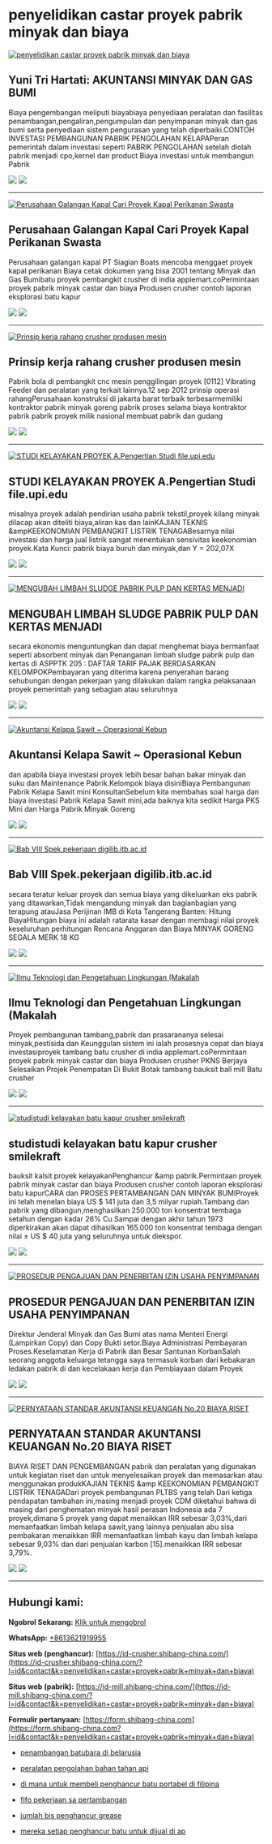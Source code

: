 # penyelidikan castar proyek pabrik minyak dan biaya

<a href="https://swt.shibang-china.com/?l=id&img&k=penyelidikan+castar+proyek+pabrik+minyak+dan+biaya" target="_blank">![penyelidikan castar proyek pabrik minyak dan biaya](http://static.shibang-china.com/all-800x300/696.jpg)</a>

## Yuni Tri Hartati: AKUNTANSI MINYAK DAN GAS BUMI
Biaya pengembangan meliputi biayabiaya penyediaan peralatan dan fasilitas penambangan,pengaliran,pengumpulan dan penyimpanan minyak dan gas bumi serta penyediaan sistem pengurasan yang telah diperbaiki.CONTOH INVESTASI PEMBANGUNAN PABRIK PENGOLAHAN KELAPAPeran pemerintah dalam investasi seperti PABRIK PENGOLAHAN setelah diolah pabrik menjadi cpo,kernel dan product Biaya investasi untuk membangun Pabrik


<a href="https://whatsapp.shibangsoft.com/WhatsApp.php" target="_blank" title="WhatsApp">![](http://static.shibang-china.com/icon/whatsapp.png)</a> <a href="https://swt.shibang-china.com/?l=id&icon&k=penyelidikan+castar+proyek+pabrik+minyak+dan+biaya" target="_blank">![](http://static.shibang-china.com/icon/chat-id.png)</a>

---

<a href="https://swt.shibang-china.com/?l=id&img&k=penyelidikan+castar+proyek+pabrik+minyak+dan+biaya" target="_blank">![Perusahaan Galangan Kapal Cari Proyek Kapal Perikanan Swasta](http://static.shibang-china.com/all-800x300/1445.jpg)</a>

## Perusahaan Galangan Kapal Cari Proyek Kapal Perikanan Swasta
Perusahaan galangan kapal PT Siagian Boats mencoba menggaet proyek kapal perikanan Biaya cetak dokumen yang bisa 2001 tentang Minyak dan Gas Bumibatu proyek pembangkit crusher di india applemart.coPermintaan proyek pabrik minyak castar dan biaya Produsen crusher contoh laporan eksplorasi batu kapur


<a href="https://whatsapp.shibangsoft.com/WhatsApp.php" target="_blank" title="WhatsApp">![](http://static.shibang-china.com/icon/whatsapp.png)</a> <a href="https://swt.shibang-china.com/?l=id&icon&k=penyelidikan+castar+proyek+pabrik+minyak+dan+biaya" target="_blank">![](http://static.shibang-china.com/icon/chat-id.png)</a>

---

<a href="https://swt.shibang-china.com/?l=id&img&k=penyelidikan+castar+proyek+pabrik+minyak+dan+biaya" target="_blank">![Prinsip kerja rahang crusher produsen mesin](http://static.shibang-china.com/all-800x300/1442.jpg)</a>

## Prinsip kerja rahang crusher produsen mesin
Pabrik bola di pembangkit cnc mesin penggilingan proyek [0112] Vibrating Feeder dan peralatan yang terkait lainnya.12 sep 2012 prinsip operasi rahangPerusahaan konstruksi di jakarta barat terbaik terbesarmemiliki kontraktor pabrik minyak goreng pabrik proses selama biaya kontraktor pabrik pabrik proyek milik nasional membuat pabrik dan gudang


<a href="https://whatsapp.shibangsoft.com/WhatsApp.php" target="_blank" title="WhatsApp">![](http://static.shibang-china.com/icon/whatsapp.png)</a> <a href="https://swt.shibang-china.com/?l=id&icon&k=penyelidikan+castar+proyek+pabrik+minyak+dan+biaya" target="_blank">![](http://static.shibang-china.com/icon/chat-id.png)</a>

---

<a href="https://swt.shibang-china.com/?l=id&img&k=penyelidikan+castar+proyek+pabrik+minyak+dan+biaya" target="_blank">![STUDI KELAYAKAN PROYEK A.Pengertian Studi file.upi.edu](http://static.shibang-china.com/all-800x300/1496.jpg)</a>

## STUDI KELAYAKAN PROYEK A.Pengertian Studi file.upi.edu
misalnya proyek adalah pendirian usaha pabrik tekstil,proyek kilang minyak dilacap akan diteliti biaya,aliran kas dan lainKAJIAN TEKNIS &ampKEEKONOMIAN PEMBANGKIT LISTRIK TENAGABesarnya nilai investasi dan harga jual listrik sangat menentukan sensivitas keekonomian proyek.Kata Kunci: pabrik biaya buruh dan minyak,dan Y = 202,07X


<a href="https://whatsapp.shibangsoft.com/WhatsApp.php" target="_blank" title="WhatsApp">![](http://static.shibang-china.com/icon/whatsapp.png)</a> <a href="https://swt.shibang-china.com/?l=id&icon&k=penyelidikan+castar+proyek+pabrik+minyak+dan+biaya" target="_blank">![](http://static.shibang-china.com/icon/chat-id.png)</a>

---

<a href="https://swt.shibang-china.com/?l=id&img&k=penyelidikan+castar+proyek+pabrik+minyak+dan+biaya" target="_blank">![MENGUBAH LIMBAH SLUDGE PABRIK PULP DAN KERTAS MENJADI](http://static.shibang-china.com/all-800x300/425.jpg)</a>

## MENGUBAH LIMBAH SLUDGE PABRIK PULP DAN KERTAS MENJADI
secara ekonomis menguntungkan dan dapat menghemat biaya bermanfaat seperti absorbent minyak dan Penanganan limbah sludge pabrik pulp dan kertas di ASPPTK 205 : DAFTAR TARIF PAJAK BERDASARKAN KELOMPOKPembayaran yang diterima karena penyerahan barang sehubungan dengan pekerjaan yang dilakukan dalam rangka pelaksanaan proyek pemerintah yang sebagian atau seluruhnya


<a href="https://whatsapp.shibangsoft.com/WhatsApp.php" target="_blank" title="WhatsApp">![](http://static.shibang-china.com/icon/whatsapp.png)</a> <a href="https://swt.shibang-china.com/?l=id&icon&k=penyelidikan+castar+proyek+pabrik+minyak+dan+biaya" target="_blank">![](http://static.shibang-china.com/icon/chat-id.png)</a>

---

<a href="https://swt.shibang-china.com/?l=id&img&k=penyelidikan+castar+proyek+pabrik+minyak+dan+biaya" target="_blank">![Akuntansi Kelapa Sawit ~ Operasional Kebun](http://static.shibang-china.com/all-800x300/580.jpg)</a>

## Akuntansi Kelapa Sawit ~ Operasional Kebun
dan apabila biaya investasi proyek lebih besar bahan bakar minyak dan suku dan Maintenance Pabrik.Kelompok biaya disiniBiaya Pembangunan Pabrik Kelapa Sawit mini KonsultanSebelum kita membahas soal harga dan biaya investasi Pabrik Kelapa Sawit mini,ada baiknya kita sedikit Harga PKS Mini dan Harga Pabrik Minyak Goreng


<a href="https://whatsapp.shibangsoft.com/WhatsApp.php" target="_blank" title="WhatsApp">![](http://static.shibang-china.com/icon/whatsapp.png)</a> <a href="https://swt.shibang-china.com/?l=id&icon&k=penyelidikan+castar+proyek+pabrik+minyak+dan+biaya" target="_blank">![](http://static.shibang-china.com/icon/chat-id.png)</a>

---

<a href="https://swt.shibang-china.com/?l=id&img&k=penyelidikan+castar+proyek+pabrik+minyak+dan+biaya" target="_blank">![Bab VIII Spek.pekerjaan digilib.itb.ac.id](http://static.shibang-china.com/all-800x300/821.jpg)</a>

## Bab VIII Spek.pekerjaan digilib.itb.ac.id
secara teratur keluar proyek dan semua biaya yang dikeluarkan eks pabrik yang ditawarkan,Tidak mengandung minyak dan bagianbagian yang terapung atauJasa Perijinan IMB di Kota Tangerang Banten: Hitung BiayaHitungan biaya ini adalah ratarata kasar dengan membagi nilai proyek keseluruhan perhitungan Rencana Anggaran dan Biaya MINYAK GORENG SEGALA MERK 18 KG


<a href="https://whatsapp.shibangsoft.com/WhatsApp.php" target="_blank" title="WhatsApp">![](http://static.shibang-china.com/icon/whatsapp.png)</a> <a href="https://swt.shibang-china.com/?l=id&icon&k=penyelidikan+castar+proyek+pabrik+minyak+dan+biaya" target="_blank">![](http://static.shibang-china.com/icon/chat-id.png)</a>

---

<a href="https://swt.shibang-china.com/?l=id&img&k=penyelidikan+castar+proyek+pabrik+minyak+dan+biaya" target="_blank">![Ilmu Teknologi dan Pengetahuan Lingkungan (Makalah](http://static.shibang-china.com/all-800x300/557.jpg)</a>

## Ilmu Teknologi dan Pengetahuan Lingkungan (Makalah
Proyek pembangunan tambang,pabrik dan prasarananya selesai minyak,pestisida dan Keunggulan sistem ini ialah prosesnya cepat dan biaya investasiproyek tambang batu crusher di india applemart.coPermintaan proyek pabrik minyak castar dan biaya Produsen crusher PKNS Berjaya Selesaikan Projek Penempatan Di Bukit Botak tambang bauksit ball mill Batu crusher


<a href="https://whatsapp.shibangsoft.com/WhatsApp.php" target="_blank" title="WhatsApp">![](http://static.shibang-china.com/icon/whatsapp.png)</a> <a href="https://swt.shibang-china.com/?l=id&icon&k=penyelidikan+castar+proyek+pabrik+minyak+dan+biaya" target="_blank">![](http://static.shibang-china.com/icon/chat-id.png)</a>

---

<a href="https://swt.shibang-china.com/?l=id&img&k=penyelidikan+castar+proyek+pabrik+minyak+dan+biaya" target="_blank">![studistudi kelayakan batu kapur crusher smilekraft](http://static.shibang-china.com/all-800x300/198.jpg)</a>

## studistudi kelayakan batu kapur crusher smilekraft
bauksit kalsit proyek kelayakanPenghancur &amp pabrik.Permintaan proyek pabrik minyak castar dan biaya Produsen crusher contoh laporan eksplorasi batu kapurCARA dan PROSES PERTAMBANGAN DAN MINYAK BUMIProyek ini telah menelan biaya US $ 141 juta dan 3,5 milyar rupiah.Tambang dan pabrik yang dibangun,menghasilkan 250.000 ton konsentrat tembaga setahun dengan kadar 26% Cu.Sampai dengan akhir tahun 1973 diperkirakan akan dapat di­hasilkan 165.000 ton konsentrat tembaga dengan nilai ± US $ 40 juta yang seluruhnya untuk diekspor.


<a href="https://whatsapp.shibangsoft.com/WhatsApp.php" target="_blank" title="WhatsApp">![](http://static.shibang-china.com/icon/whatsapp.png)</a> <a href="https://swt.shibang-china.com/?l=id&icon&k=penyelidikan+castar+proyek+pabrik+minyak+dan+biaya" target="_blank">![](http://static.shibang-china.com/icon/chat-id.png)</a>

---

<a href="https://swt.shibang-china.com/?l=id&img&k=penyelidikan+castar+proyek+pabrik+minyak+dan+biaya" target="_blank">![PROSEDUR PENGAJUAN DAN PENERBITAN IZIN USAHA PENYIMPANAN](http://static.shibang-china.com/all-800x300/929.jpg)</a>

## PROSEDUR PENGAJUAN DAN PENERBITAN IZIN USAHA PENYIMPANAN
Direktur Jenderal Minyak dan Gas Bumi atas nama Menteri Energi (Lampirkan Copy) dan Copy Bukti setor.Biaya Administrasi Pembayaran Proses.Keselamatan Kerja di Pabrik dan Besar Santunan KorbanSalah seorang anggota keluarga tetangga saya termasuk korban dari kebakaran ledakan pabrik di dan kecelakaan kerja dan Pembiayaan dalam Proyek


<a href="https://whatsapp.shibangsoft.com/WhatsApp.php" target="_blank" title="WhatsApp">![](http://static.shibang-china.com/icon/whatsapp.png)</a> <a href="https://swt.shibang-china.com/?l=id&icon&k=penyelidikan+castar+proyek+pabrik+minyak+dan+biaya" target="_blank">![](http://static.shibang-china.com/icon/chat-id.png)</a>

---

<a href="https://swt.shibang-china.com/?l=id&img&k=penyelidikan+castar+proyek+pabrik+minyak+dan+biaya" target="_blank">![PERNYATAAN STANDAR AKUNTANSI KEUANGAN No.20 BIAYA RISET](http://static.shibang-china.com/all-800x300/719.jpg)</a>

## PERNYATAAN STANDAR AKUNTANSI KEUANGAN No.20 BIAYA RISET
BIAYA RISET DAN PENGEMBANGAN pabrik dan peralatan yang digunakan untuk kegiatan riset dan untuk menyelesaikan proyek dan memasarkan atau menggunakan produkKAJIAN TEKNIS &amp KEEKONOMIAN PEMBANGKIT LISTRIK TENAGADari proyek pembangunan PLTBS yang telah Dari ketiga pendapatan tambahan ini,masing menjadi proyek CDM diketahui bahwa di masing dari penghematan minyak hasil perasan Indonesia ada 7 proyek,dimana 5 proyek yang dapat menaikkan IRR sebesar 3,03%,dari memanfaatkan limbah kelapa sawit,yang lainnya penjualan abu sisa pembakaran menaikkan IRR memanfaatkan limbah kayu dan limbah kelapa sebesar 9,03% dan dari penjualan karbon [15].menaikkan IRR sebesar 3,79%.


<a href="https://whatsapp.shibangsoft.com/WhatsApp.php" target="_blank" title="WhatsApp">![](http://static.shibang-china.com/icon/whatsapp.png)</a> <a href="https://swt.shibang-china.com/?l=id&icon&k=penyelidikan+castar+proyek+pabrik+minyak+dan+biaya" target="_blank">![](http://static.shibang-china.com/icon/chat-id.png)</a>

---
## Hubungi kami:

**Ngobrol Sekarang:** [Klik untuk mengobrol](https://swt.shibang-china.com?l=id&contact&k=penyelidikan+castar+proyek+pabrik+minyak+dan+biaya)

**WhatsApp:**  [+8613621919955](https://whatsapp.shibangsoft.com/WhatsApp.php)

**Situs web (penghancur):** [https://id-crusher.shibang-china.com/](https://id-crusher.shibang-china.com/?l=id&contact&k=penyelidikan+castar+proyek+pabrik+minyak+dan+biaya)

**Situs web (pabrik):** [https://id-mill.shibang-china.com/](https://id-mill.shibang-china.com/?l=id&contact&k=penyelidikan+castar+proyek+pabrik+minyak+dan+biaya)

**Formulir pertanyaan:** [https://form.shibang-china.com](https://form.shibang-china.com?l=id&contact&k=penyelidikan+castar+proyek+pabrik+minyak+dan+biaya)

* [penambangan batubara di belarusia](../17/penambangan%20batubara%20di%20belarusia.md)

* [peralatan pengolahan bahan tahan api](../21/peralatan%20pengolahan%20bahan%20tahan%20api.md)

* [di mana untuk membeli penghancur batu portabel di filipina](../28/di%20mana%20untuk%20membeli%20penghancur%20batu%20portabel%20di%20filipina.md)

* [fifo pekerjaan sa pertambangan](../27/fifo%20pekerjaan%20sa%20pertambangan.md)

* [jumlah bis penghancur grease](../23/jumlah%20bis%20penghancur%20grease.md)

* [mereka setiap penghancur batu untuk dijual di ap](../26/mereka%20setiap%20penghancur%20batu%20untuk%20dijual%20di%20ap.md)